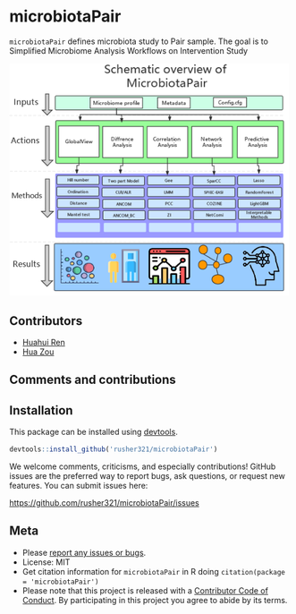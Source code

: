 # microbiotaPair



`microbiotaPair` defines microbiota study to Pair sample. The
goal is to  Simplified Microbiome Analysis Workflows  on Intervention Study


<img src="data/microbioP.png" width="500">

Contributors
------------

-   [Huahui Ren](https://github.com/rusher321)
-   [Hua Zou](https://github.com/zouhua)

Comments and contributions
--------------------------

Installation
------------

This package can be installed using [devtools](http://cran.r-project.org/web/packages/devtools/index.html).

``` r
devtools::install_github('rusher321/microbiotaPair')
```

We welcome comments, criticisms, and especially contributions! GitHub
issues are the preferred way to report bugs, ask questions, or request
new features. You can submit issues here:

<https://github.com/rusher321/microbiotaPair/issues>

Meta
----

-   Please [report any issues or
    bugs](https://github.com/rusher321/microbiotaPair/issues).
-   License: MIT
-   Get citation information for `microbiotaPair` in R doing
    `citation(package = 'microbiotaPair')`
-   Please note that this project is released with a [Contributor Code
    of Conduct](CONDUCT.md). By participating in this project you agree
    to abide by its terms.
